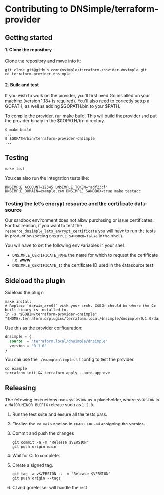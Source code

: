 # Contributing to DNSimple/terraform-provider

## Getting started

#### 1. Clone the repository

Clone the repository and move into it:

```shell
git clone git@github.com:dnsimple/terraform-provider-dnsimple.git
cd terraform-provider-dnsimple
```

#### 2. Build and test

If you wish to work on the provider, you'll first need Go installed on your machine (version 1.18+ is required). You'll also need to correctly setup a GOPATH, as well as adding $GOPATH/bin to your $PATH.

To compile the provider, run make build. This will build the provider and put the provider binary in the $GOPATH/bin directory.

```shell
$ make build
...
$ $GOPATH/bin/terraform-provider-dnsimple
...
```


## Testing

```shell
make test
```

You can also run the integration tests like:

```shell
DNSIMPLE_ACCOUNT=12345 DNSIMPLE_TOKEN="adf23cf" DNSIMPLE_DOMAIN=example.com DNSIMPLE_SANDBOX=true make testacc
```

### Testing the let's encrypt resource and the certificate data-source

Our sandbox environment does not allow purchasing or issue certificates. For that reason, if you want to test the
`resource_dnsimple_lets_encrypt_certificate` you will have to run the tests in production
(setting `DNSIMPLE_SANDBOX=false` in the shell).

You will have to set the following env variables in your shell:
   - `DNSIMPLE_CERTIFICATE_NAME` the name for which to request the certificate i.e. **www**
   - `DNSIMPLE_CERTIFICATE_ID` the certificate ID used in the datasource test

## Sideload the plugin

Sideload the plugin

```shell
make install
# Replace `darwin_arm64` with your arch. GOBIN should be where the Go built binary is installed to.
ln -s "$GOBIN/terraform-provider-dnsimple" "$HOME/.terraform.d/plugins/terraform.local/dnsimple/dnsimple/0.1.0/darwin_arm64/."
```

Use this as the provider configuration:

```tf
dnsimple = {
  source  = "terraform.local/dnsimple/dnsimple"
  version = "0.1.0"
}
```

You can use the `./example/simple.tf` config to test the provider.

```shell
cd example
terraform init && terraform apply --auto-approve
```

## Releasing

The following instructions uses `$VERSION` as a placeholder, where `$VERSION` is a `MAJOR.MINOR.BUGFIX` release such as `1.2.0`.

1. Run the test suite and ensure all the tests pass.

1. Finalize the `## main` section in `CHANGELOG.md` assigning the version.

1. Commit and push the changes

    ```shell
    git commit -a -m "Release $VERSION"
    git push origin main
    ```

1. Wait for CI to complete.

1. Create a signed tag.

    ```shell
    git tag -a v$VERSION -s -m "Release $VERSION"
    git push origin --tags
    ```

1. CI and goreleaser will handle the rest
